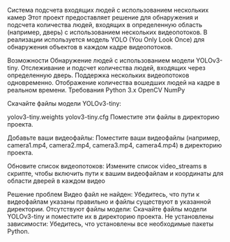 Система подсчета входящих людей с использованием нескольких камер
Этот проект предоставляет решение для обнаружения и подсчета количества людей, входящих в определенную область (например, дверь) с использованием нескольких видеопотоков. В реализации используется модель YOLO (You Only Look Once) для обнаружения объектов в каждом кадре видеопотоков.

Возможности
Обнаружение людей с использованием модели YOLOv3-tiny.
Отслеживание и подсчет количества людей, входящих через определенную дверь.
Поддержка нескольких видеопотоков одновременно.
Отображение количества вошедших людей на кадре в реальном времени.
Требования
Python 3.x
OpenCV
NumPy

Скачайте файлы модели YOLOv3-tiny:

yolov3-tiny.weights
yolov3-tiny.cfg
Поместите эти файлы в директорию проекта.

Добавьте ваши видеофайлы:
Поместите ваши видеофайлы (например, camera1.mp4, camera2.mp4, camera3.mp4, camera4.mp4) в директорию проекта.


Обновите список видеопотоков:
Измените список video_streams в скрипте, чтобы включить пути к вашим видеофайлам и координаты для области дверей в каждом видео


Решение проблем
Видео файл не найден: Убедитесь, что пути к видеофайлам указаны правильно и файлы существуют в указанной директории.
Отсутствуют файлы модели: Скачайте файлы модели YOLOv3-tiny и поместите их в директорию проекта.
Не установлены зависимости: Убедитесь, что установлены все необходимые пакеты Python.
